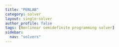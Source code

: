 ```yaml
---
title: "PENLAB"
category: solver
layout: single-solver
author_profile: false
tags: [Nonlinear semidefinite programming solver]
sidebar:
  nav: "solvers"
---
```

